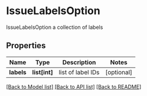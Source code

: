# IssueLabelsOption

IssueLabelsOption a collection of labels

## Properties
Name | Type | Description | Notes
------------ | ------------- | ------------- | -------------
**labels** | **list[int]** | list of label IDs | [optional] 

[[Back to Model list]](../README.md#documentation-for-models) [[Back to API list]](../README.md#documentation-for-api-endpoints) [[Back to README]](../README.md)


